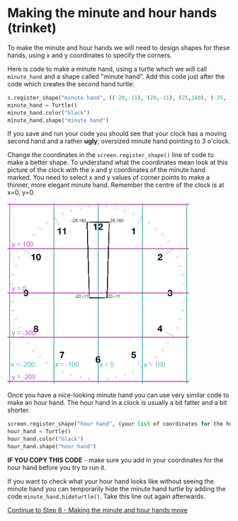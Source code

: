 # Making the minute and hour hands (trinket)

To make the minute and hour hands we will need to design shapes for these hands, using x and y coordinates to specify the corners.

Here is code to make a minute hand, using a turtle which we will call ```minute_hand``` and a shape called "minute hand". Add this code just after the code which creates the second hand turtle:

```python
s.register_shape("minute hand", ((-20,-11), (20,-11), (25,160), (-25, 160)))
minute_hand = Turtle()
minute_hand.color("black")
minute_hand.shape("minute hand")
```

If you save and run your code you should see that your clock has a moving second hand and a rather **ugly**, oversized minute hand pointing to 3 o'clock.

Change the coordinates in the ```screen.register_shape()``` line of code to make a better shape. To understand what the coordinates mean look at this picture of the clock with the x and y coordinates of the minute hand marked. You need to select x and y values of corner points to make a thinner, more elegant minute hand. Remember the centre of the clock is at x=0, y=0.

![Clock with grid and minute hand](clock_grid_hand_sm.gif "Clock with x and y coordinate grid and minute hand outline") 

Once you have a nice-looking minute hand you can use very similar code to make an hour hand. The hour hand in a clock is usually a bit fatter and a bit shorter.

```python
screen.register_shape("hour hand", (your list of coordinates for the hour hand in the brackets))
hour_hand = Turtle()
hour_hand.color("black")
hour_hand.shape("hour hand")
```

**IF YOU COPY THIS CODE** - make sure you add in your coordinates for the hour hand before you try to run it.

If you want to check what your hour hand looks like without seeing the minute hand you can temporarily hide the minute hand turtle by adding the code ```minute_hand.hideturtle()```. Take this line out again afterwards.

[Continue to Step 6 - Making the minute and hour hands move](../Step6-Making-the-hands-move)



